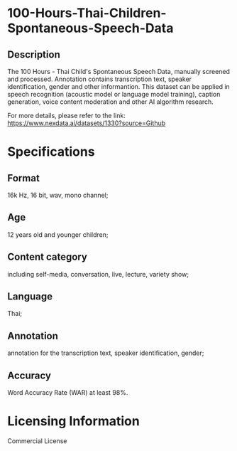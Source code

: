# 100-Hours-Thai-Children-Spontaneous-Speech-Data

## Description
The 100 Hours - Thai Child's Spontaneous Speech Data, manually screened and processed. Annotation contains transcription text, speaker identification, gender and other informantion. This dataset can be applied in speech recognition (acoustic model or language model training), caption generation, voice content moderation and other AI algorithm research.

For more details, please refer to the link: https://www.nexdata.ai/datasets/1330?source=Github


# Specifications
## Format
16k Hz, 16 bit, wav, mono channel;
## Age
12 years old and younger children;
## Content category
including self-media, conversation, live, lecture, variety show;
## Language
Thai;
## Annotation
annotation for the transcription text, speaker identification, gender;
## Accuracy
Word Accuracy Rate (WAR) at least 98%.

# Licensing Information
Commercial License
